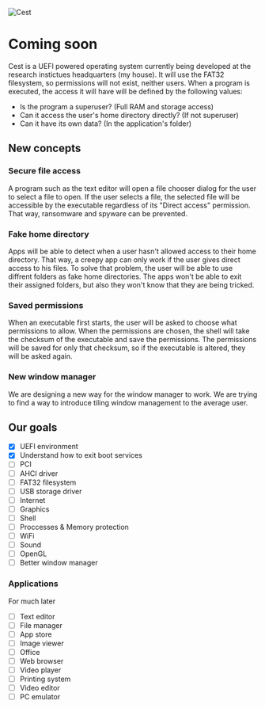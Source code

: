 ![Cest](https://i.imgur.com/WML4rpZ.png)
# Coming soon
Cest is a UEFI powered operating system currently being developed at the research instictues headquarters (my house). It will use the FAT32 filesystem, so permissions will not exist, neither users. When a program is executed, the access it will have will be defined by the following values:

* Is the program a superuser? (Full RAM and storage access)
* Can it access the user's home directory directly? (If not superuser)
* Can it have its own data? (In the application's folder)

## New concepts

### Secure file access
A program such as the text editor will open a file chooser dialog for the user to select a file to open. If the user selects a file, the selected file will be accessible by the executable regardless of its "Direct access" permission. That way, ransomware and spyware can be prevented.

### Fake home directory
Apps will be able to detect when a user hasn't allowed access to their home directory. That way, a creepy app can only work if the user gives direct access to his files. To solve that problem, the user will be able to use diffrent folders as fake home directories. The apps won't be able to exit their assigned folders, but also they won't know that they are being tricked.

### Saved permissions
When an executable first starts, the user will be asked to choose what permissions to allow. When the permissions are chosen, the shell will take the checksum of the executable and save the permissions. The permissions will be saved for only that checksum, so if the executable is altered, they will be asked again.

### New window manager
We are designing a new way for the window manager to work. We are trying to find a way to introduce tiling window management to the average user.

## Our goals

- [x] UEFI environment
- [x] Understand how to exit boot services
- [ ] PCI
- [ ] AHCI driver
- [ ] FAT32 filesystem
- [ ] USB storage driver
- [ ] Internet
- [ ] Graphics
- [ ] Shell
- [ ] Proccesses & Memory protection
- [ ] WiFi
- [ ] Sound
- [ ] OpenGL
- [ ] Better window manager

### Applications
For much later

- [ ] Text editor
- [ ] File manager
- [ ] App store
- [ ] Image viewer
- [ ] Office
- [ ] Web browser
- [ ] Video player
- [ ] Printing system
- [ ] Video editor
- [ ] PC emulator
